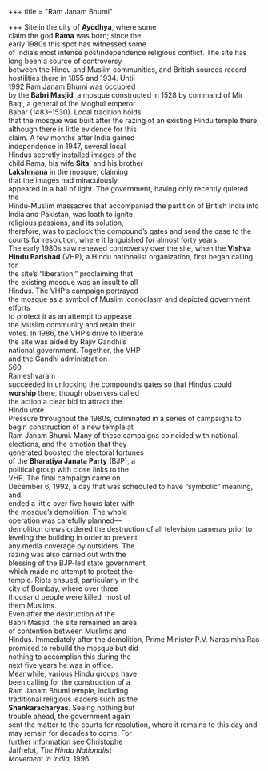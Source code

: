 +++
title = "Ram Janam Bhumi"

+++
Site in the city of **Ayodhya**, where some  
claim the god **Rama** was born; since the  
early 1980s this spot has witnessed some  
of India’s most intense postindependence religious conflict. The site has  
long been a source of controversy  
between the Hindu and Muslim communities, and British sources record  
hostilities there in 1855 and 1934. Until  
1992 Ram Janam Bhumi was occupied  
by the **Babri Masjid**, a mosque constructed in 1528 by command of Mir  
Baqi, a general of the Moghul emperor  
Babar (1483–1530). Local tradition holds  
that the mosque was built after the razing of an existing Hindu temple there,  
although there is little evidence for this  
claim. A few months after India gained  
independence in 1947, several local  
Hindus secretly installed images of the  
child Rama, his wife **Sita**, and his brother  
**Lakshmana** in the mosque, claiming  
that the images had miraculously  
appeared in a ball of light. The government, having only recently quieted the  
Hindu-Muslim massacres that accompanied the partition of British India into  
India and Pakistan, was loath to ignite  
religious passions, and its solution,  
therefore, was to padlock the compound’s gates and send the case to the  
courts for resolution, where it languished for almost forty years.  
The early 1980s saw renewed controversy over the site, when the **Vishva**  
**Hindu Parishad** (VHP), a Hindu nationalist organization, first began calling for  
the site’s “liberation,” proclaiming that  
the existing mosque was an insult to all  
Hindus. The VHP’s campaign portrayed  
the mosque as a symbol of Muslim iconoclasm and depicted government efforts  
to protect it as an attempt to appease  
the Muslim community and retain their  
votes. In 1986, the VHP’s drive to liberate  
the site was aided by Rajiv Gandhi’s  
national government. Together, the VHP  
and the Gandhi administration  
560  
Rameshvaram  
succeeded in unlocking the compound’s gates so that Hindus could  
**worship** there, though observers called  
the action a clear bid to attract the  
Hindu vote.  
Pressure throughout the 1980s, culminated in a series of campaigns to  
begin construction of a new temple at  
Ram Janam Bhumi. Many of these campaigns coincided with national elections, and the emotion that they  
generated boosted the electoral fortunes  
of the **Bharatiya Janata Party** (BJP), a  
political group with close links to the  
VHP. The final campaign came on  
December 6, 1992, a day that was scheduled to have “symbolic” meaning, and  
ended a little over five hours later with  
the mosque’s demolition. The whole  
operation was carefully planned—  
demolition crews ordered the destruction of all television cameras prior to  
leveling the building in order to prevent  
any media coverage by outsiders. The  
razing was also carried out with the  
blessing of the BJP-led state government,  
which made no attempt to protect the  
temple. Riots ensued, particularly in the  
city of Bombay, where over three  
thousand people were killed, most of  
them Muslims.  
Even after the destruction of the  
Babri Masjid, the site remained an area  
of contention between Muslims and  
Hindus. Immediately after the demolition, Prime Minister P.V. Narasimha Rao  
promised to rebuild the mosque but did  
nothing to accomplish this during the  
next five years he was in office.  
Meanwhile, various Hindu groups have  
been calling for the construction of a  
Ram Janam Bhumi temple, including  
traditional religious leaders such as the  
**Shankaracharyas**. Seeing nothing but  
trouble ahead, the government again  
sent the matter to the courts for resolution, where it remains to this day and  
may remain for decades to come. For  
further information see Christophe  
Jaffrelot, *The Hindu Nationalist*  
*Movement in India*, 1996.